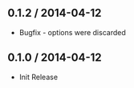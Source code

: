 0.1.2 / 2014-04-12
-----------------
* Bugfix - options were discarded

0.1.0 / 2014-04-12
-----------------
* Init Release
